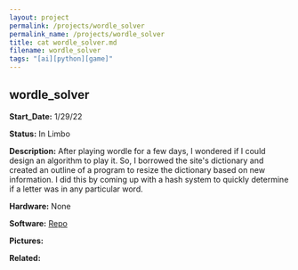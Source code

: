 ```yaml
---
layout: project
permalink: /projects/wordle_solver
permalink_name: /projects/wordle_solver
title: cat wordle_solver.md
filename: wordle_solver
tags: "[ai][python][game]"
---
```

## wordle_solver

**Start_Date:** 1/29/22

**Status:** In Limbo

**Description:** After playing wordle for a few days, I wondered if I could design an algorithm to play it. So, I borrowed the site's dictionary and created an outline of a program to resize the dictionary based on new information. I did this by coming up with a hash system to quickly determine if a letter was in any particular word.

**Hardware:** None

**Software:** [Repo](https://github.com/Jormungandr1105/wordle_solver)

**Pictures:** 

**Related:**
